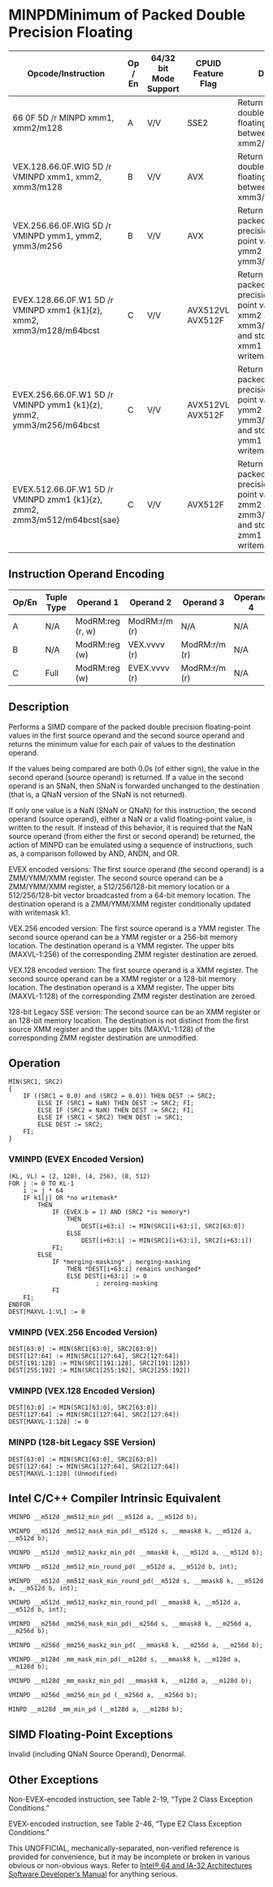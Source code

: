 # MINPD**Minimum of Packed Double Precision Floating**

| Opcode/Instruction                                                        | Op / En | 64/32 bit Mode Support | CPUID Feature Flag | Description                                                                                                                                           |
| ------------------------------------------------------------------------- | ------- | ---------------------- | ------------------ | ----------------------------------------------------------------------------------------------------------------------------------------------------- |
| 66 0F 5D /r MINPD xmm1, xmm2/m128                                         | A       | V/V                    | SSE2               | Return the minimum double precision floating-point values between xmm1 and xmm2/mem                                                                   |
| VEX.128.66.0F.WIG 5D /r VMINPD xmm1, xmm2, xmm3/m128                      | B       | V/V                    | AVX                | Return the minimum double precision floating-point values between xmm2 and xmm3/mem.                                                                  |
| VEX.256.66.0F.WIG 5D /r VMINPD ymm1, ymm2, ymm3/m256                      | B       | V/V                    | AVX                | Return the minimum packed double precision floating-point values between ymm2 and ymm3/mem.                                                           |
| EVEX.128.66.0F.W1 5D /r VMINPD xmm1 {k1}{z}, xmm2, xmm3/m128/m64bcst      | C       | V/V                    | AVX512VL AVX512F   | Return the minimum packed double precision floating-point values between xmm2 and xmm3/m128/m64bcst and store result in xmm1 subject to writemask k1. |
| EVEX.256.66.0F.W1 5D /r VMINPD ymm1 {k1}{z}, ymm2, ymm3/m256/m64bcst      | C       | V/V                    | AVX512VL AVX512F   | Return the minimum packed double precision floating-point values between ymm2 and ymm3/m256/m64bcst and store result in ymm1 subject to writemask k1. |
| EVEX.512.66.0F.W1 5D /r VMINPD zmm1 {k1}{z}, zmm2, zmm3/m512/m64bcst{sae} | C       | V/V                    | AVX512F            | Return the minimum packed double precision floating-point values between zmm2 and zmm3/m512/m64bcst and store result in zmm1 subject to writemask k1. |

## Instruction Operand Encoding

| Op/En | Tuple Type | Operand 1        | Operand 2     | Operand 3     | Operand 4 |
| ----- | ---------- | ---------------- | ------------- | ------------- | --------- |
| A     | N/A        | ModRM:reg (r, w) | ModRM:r/m (r) | N/A           | N/A       |
| B     | N/A        | ModRM:reg (w)    | VEX.vvvv (r)  | ModRM:r/m (r) | N/A       |
| C     | Full       | ModRM:reg (w)    | EVEX.vvvv (r) | ModRM:r/m (r) | N/A       |

## Description

Performs a SIMD compare of the packed double precision floating-point values in the first source operand and the second source operand and returns the minimum value for each pair of values to the destination operand.

If the values being compared are both 0.0s (of either sign), the value in the second operand (source operand) is returned. If a value in the second operand is an SNaN, then SNaN is forwarded unchanged to the destination (that is, a QNaN version of the SNaN is not returned).

If only one value is a NaN (SNaN or QNaN) for this instruction, the second operand (source operand), either a NaN or a valid floating-point value, is written to the result. If instead of this behavior, it is required that the NaN source operand (from either the first or second operand) be returned, the action of MINPD can be emulated using a sequence of instructions, such as, a comparison followed by AND, ANDN, and OR.

EVEX encoded versions: The first source operand (the second operand) is a ZMM/YMM/XMM register. The second source operand can be a ZMM/YMM/XMM register, a 512/256/128-bit memory location or a 512/256/128-bit vector broadcasted from a 64-bit memory location. The destination operand is a ZMM/YMM/XMM register conditionally updated with writemask k1.

VEX.256 encoded version: The first source operand is a YMM register. The second source operand can be a YMM register or a 256-bit memory location. The destination operand is a YMM register. The upper bits (MAXVL-1:256) of the corresponding ZMM register destination are zeroed.

VEX.128 encoded version: The first source operand is a XMM register. The second source operand can be a XMM register or a 128-bit memory location. The destination operand is a XMM register. The upper bits (MAXVL-1:128) of the corresponding ZMM register destination are zeroed.

128-bit Legacy SSE version: The second source can be an XMM register or an 128-bit memory location. The destination is not distinct from the first source XMM register and the upper bits (MAXVL-1:128) of the corresponding ZMM register destination are unmodified.

## Operation

```
MIN(SRC1, SRC2)
{
    IF ((SRC1 = 0.0) and (SRC2 = 0.0)) THEN DEST := SRC2;
        ELSE IF (SRC1 = NaN) THEN DEST := SRC2; FI;
        ELSE IF (SRC2 = NaN) THEN DEST := SRC2; FI;
        ELSE IF (SRC1 < SRC2) THEN DEST := SRC1;
        ELSE DEST := SRC2;
    FI;
}

```

### VMINPD (EVEX Encoded Version)

```
(KL, VL) = (2, 128), (4, 256), (8, 512)
FOR j := 0 TO KL-1
    i := j * 64
    IF k1[j] OR *no writemask*
        THEN
            IF (EVEX.b = 1) AND (SRC2 *is memory*)
                THEN
                    DEST[i+63:i] := MIN(SRC1[i+63:i], SRC2[63:0])
                ELSE
                    DEST[i+63:i] := MIN(SRC1[i+63:i], SRC2[i+63:i])
            FI;
        ELSE
            IF *merging-masking* ; merging-masking
                THEN *DEST[i+63:i] remains unchanged*
                ELSE DEST[i+63:i] := 0
                        ; zeroing-masking
            FI
    FI;
ENDFOR
DEST[MAXVL-1:VL] := 0

```

### VMINPD (VEX.256 Encoded Version)

```
DEST[63:0] := MIN(SRC1[63:0], SRC2[63:0])
DEST[127:64] := MIN(SRC1[127:64], SRC2[127:64])
DEST[191:128] := MIN(SRC1[191:128], SRC2[191:128])
DEST[255:192] := MIN(SRC1[255:192], SRC2[255:192])

```

### VMINPD (VEX.128 Encoded Version)

```
DEST[63:0] := MIN(SRC1[63:0], SRC2[63:0])
DEST[127:64] := MIN(SRC1[127:64], SRC2[127:64])
DEST[MAXVL-1:128] := 0

```

### MINPD (128-bit Legacy SSE Version)

```
DEST[63:0] := MIN(SRC1[63:0], SRC2[63:0])
DEST[127:64] := MIN(SRC1[127:64], SRC2[127:64])
DEST[MAXVL-1:128] (Unmodified)

```

## Intel C/C++ Compiler Intrinsic Equivalent

```
VMINPD __m512d _mm512_min_pd( __m512d a, __m512d b);

```

```
VMINPD __m512d _mm512_mask_min_pd(__m512d s, __mmask8 k, __m512d a, __m512d b);

```

```
VMINPD __m512d _mm512_maskz_min_pd( __mmask8 k, __m512d a, __m512d b);

```

```
VMINPD __m512d _mm512_min_round_pd( __m512d a, __m512d b, int);

```

```
VMINPD __m512d _mm512_mask_min_round_pd(__m512d s, __mmask8 k, __m512d a, __m512d b, int);

```

```
VMINPD __m512d _mm512_maskz_min_round_pd( __mmask8 k, __m512d a, __m512d b, int);

```

```
VMINPD __m256d _mm256_mask_min_pd(__m256d s, __mmask8 k, __m256d a, __m256d b);

```

```
VMINPD __m256d _mm256_maskz_min_pd( __mmask8 k, __m256d a, __m256d b);

```

```
VMINPD __m128d _mm_mask_min_pd(__m128d s, __mmask8 k, __m128d a, __m128d b);

```

```
VMINPD __m128d _mm_maskz_min_pd( __mmask8 k, __m128d a, __m128d b);

```

```
VMINPD __m256d _mm256_min_pd (__m256d a, __m256d b);

```

```
MINPD __m128d _mm_min_pd (__m128d a, __m128d b);

```

## SIMD Floating-Point Exceptions

Invalid (including QNaN Source Operand), Denormal.

## Other Exceptions

Non-EVEX-encoded instruction, see Table 2-19, “Type 2 Class Exception Conditions.”

EVEX-encoded instruction, see Table 2-46, “Type E2 Class Exception Conditions.”

This UNOFFICIAL, mechanically-separated, non-verified reference is provided for convenience, but it may be
incomplete or broken in various obvious or non-obvious
ways. Refer to [Intel® 64 and IA-32 Architectures Software Developer’s Manual](https://software.intel.com/en-us/download/intel-64-and-ia-32-architectures-sdm-combined-volumes-1-2a-2b-2c-2d-3a-3b-3c-3d-and-4) for anything serious.
